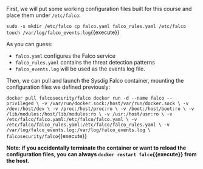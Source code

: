 First, we will put some working configuration files built for this course and place them under `/etc/falco`:

`sudo -s
mkdir /etc/falco
cp falco.yaml falco_rules.yaml /etc/falco
touch /var/log/falco_events.log`{{execute}}

As you can guess:

- `falco.yaml` configures the Falco service
- `falco_rules.yaml` contains the threat detection patterns
- `falco_events.log` will be used as the events log file.

Then, we can pull and launch the Sysdig Falco container, mounting the configuration files we defined previously:

`docker pull falcosecurity/falco
docker run -d --name falco --privileged \
  -v /var/run/docker.sock:/host/var/run/docker.sock \
  -v /dev:/host/dev \
  -v /proc:/host/proc:ro \
  -v /boot:/host/boot:ro \
  -v /lib/modules:/host/lib/modules:ro \
  -v /usr:/host/usr:ro \
  -v /etc/falco/falco.yaml:/etc/falco/falco.yaml \
  -v /etc/falco/falco_rules.yaml:/etc/falco/falco_rules.yaml \
  -v /var/log/falco_events.log:/var/log/falco_events.log \
  falcosecurity/falco`{{execute}}

**Note: if you accidentally terminate the container or want to reload the configuration files, you can always `docker restart falco`{{execute}} from the host.**
